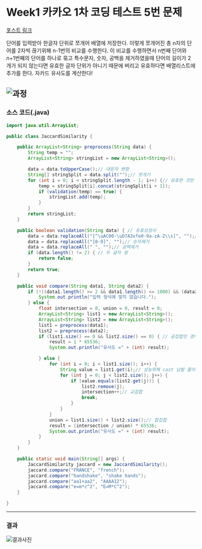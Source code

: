 # Week1 카카오 1차 코딩 테스트 5번 문제
[포스트 링크](https://hongjeseong.github.io/kakao-news/)


단어를 입력받아 한글자 단위로 쪼개어 배열에 저장한다. 이렇게 쪼개어진 총 n자의 단어를 2자씩 끊기위해 n-1번의 비교를 수행한다. 이 비교를 수행하면서 n번째 단어와 n+1번째의 단어를 하나로 묶고 특수문자, 숫자, 공백을 제거하였을때 단어의 길이가 2개가 되지 않는다면 유효한 글자 단위가 아니기 때문에 버리고 유효하다면 배열리스트에 추가를 한다. 자카드 유사도를 계산한다!  

![과정](https://hongjeseong.github.io/images/posts/algokakao/jaccard1.png)
-------
### 소스 코드(.java)
```java
import java.util.ArrayList;

public class JaccardSimilarity {

	public ArrayList<String> preprocess(String data) {
		String temp = "";
		ArrayList<String> stringList = new ArrayList<String>();

		data = data.toUpperCase();// 대문자 변환
		String[] stringSplit = data.split("");// 쪼개기
		for (int i = 0; i < stringSplit.length - 1; i++) {// 유효한 것만 합치기
			temp = stringSplit[i].concat(stringSplit[i + 1]);
			if (validation(temp) == true) {
				stringList.add(temp);
			}
		}
		return stringList;
	}

	public boolean validation(String data) { // 유효성검사
		data = data.replaceAll("[^\uAC00-\uD7A3xfe0-9a-zA-Z\\s]", "");// 특수문자 제거
		data = data.replaceAll("[0-9]", "");// 숫자제거
		data = data.replaceAll(" ", "");// 공백제거
		if (data.length() != 2) { // 두 글자 쌍
			return false;
		}
		return true;
	}

	public void compare(String data1, String data2) {
		if (!((data1.length() >= 2 && data1.length() <= 1000) && (data2.length() >= 2 && data2.length() <= 1000))) {
			System.out.println("입력 형식에 맞지 않습니다.");
		} else {
			float intersection = 0, union = 0, result = 0;
			ArrayList<String> list1 = new ArrayList<String>();
			ArrayList<String> list2 = new ArrayList<String>();
			list1 = preprocess(data1);
			list2 = preprocess(data2);
			if (list1.size() == 0 && list2.size() == 0) { // 공집합인 경우
				result = 1 * 65536;
				System.out.println("유사도 =" + (int) result);

			} else {
				for (int i = 0; i < list1.size(); i++) {
					String value = list1.get(i);// 성능위해 cast 남발 줄이기...
					for (int j = 0; j < list2.size(); j++) {
						if (value.equals(list2.get(j))) {
							list2.remove(j);
							intersection++;// 교집합
							break;
						}
					}
				}
				union = list1.size() + list2.size();// 합집합
				result = (intersection / union) * 65536;
				System.out.println("유사도 =" + (int) result);
			}
		}
	}

	public static void main(String[] args) {
		JaccardSimilarity jaccard = new JaccardSimilarity();
		jaccard.compare("FRANCE", "french");
		jaccard.compare("handshake", "shake hands");
		jaccard.compare("aa1+aa2", "AAAA12");
		jaccard.compare("e=m*c^2", "E=M*C^2");
	}

}  

```  

-----------------	

### 결과  

![결과사진](https://hongjeseong.github.io/images/posts/algokakao/jaccard.png)

